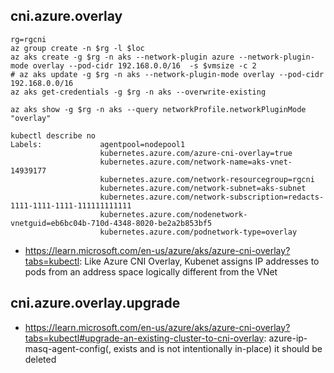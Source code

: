 ## cni.azure.overlay

```
rg=rgcni
az group create -n $rg -l $loc
az aks create -g $rg -n aks --network-plugin azure --network-plugin-mode overlay --pod-cidr 192.168.0.0/16  -s $vmsize -c 2
# az aks update -g $rg -n aks --network-plugin-mode overlay --pod-cidr 192.168.0.0/16
az aks get-credentials -g $rg -n aks --overwrite-existing

az aks show -g $rg -n aks --query networkProfile.networkPluginMode
"overlay"

kubectl describe no
Labels:             agentpool=nodepool1
                    kubernetes.azure.com/azure-cni-overlay=true
                    kubernetes.azure.com/network-name=aks-vnet-14939177
                    kubernetes.azure.com/network-resourcegroup=rgcni
                    kubernetes.azure.com/network-subnet=aks-subnet
                    kubernetes.azure.com/network-subscription=redacts-1111-1111-1111-111111111111
                    kubernetes.azure.com/nodenetwork-vnetguid=eb6bc04b-710d-4348-8020-be2a2b853bf5
                    kubernetes.azure.com/podnetwork-type=overlay
```

- https://learn.microsoft.com/en-us/azure/aks/azure-cni-overlay?tabs=kubectl: Like Azure CNI Overlay, Kubenet assigns IP addresses to pods from an address space logically different from the VNet

## cni.azure.overlay.upgrade

- https://learn.microsoft.com/en-us/azure/aks/azure-cni-overlay?tabs=kubectl#upgrade-an-existing-cluster-to-cni-overlay: azure-ip-masq-agent-config(, exists and is not intentionally in-place) it should be deleted
